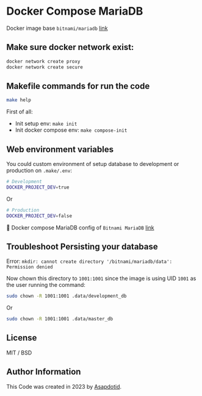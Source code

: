 # Docker Compose MariaDB

Docker image base `bitnami/mariadb` [link](https://hub.docker.com/r/bitnami/mariadb)

## Make sure docker network exist:

```bash
docker network create proxy
docker network create secure
```

## Makefile commands for run the code

```bash
make help
```

First of all:

-   Init setup env: `make init`
-   Init docker compose env: `make compose-init`

## Web environment variables

You could custom environment of setup database to development or production on `.make/.env`:

```bash
# Development
DOCKER_PROJECT_DEV=true
```

Or

```bash
# Production
DOCKER_PROJECT_DEV=false
```

📖 Docker compose MariaDB config of `Bitnami MariaDB` [link](https://hub.docker.com/r/bitnami/mariadb)

## Troubleshoot Persisting your database

Error: `mkdir: cannot create directory '/bitnami/mariadb/data': Permission denied`

Now chown this directory to `1001:1001` since the image is using UID `1001` as the user running the command:

```bash
sudo chown -R 1001:1001 .data/development_db
```

Or

```bash
sudo chown -R 1001:1001 .data/master_db
```

## License

MIT / BSD

## Author Information

This Code was created in 2023 by [Asapdotid](https://github.com/asapdotid).
